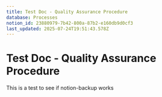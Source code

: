```yaml
---
title: Test Doc - Quality Assurance Procedure
database: Processes
notion_id: 23880979-7b42-800a-87b2-e160db9d0cf3
last_updated: 2025-07-24T19:51:43.578Z
---
```


# Test Doc - Quality Assurance Procedure


This is a test to see if notion-backup works

